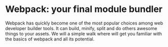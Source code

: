 # Webpack: your final module bundler

Webpack has quickly become one of the most popular choices among web developer builder tools. 
It can build, minify, split and do others awesome things to your assets.
We will a simple walk where will get you familiar with the basics of webpack and all its potential.
